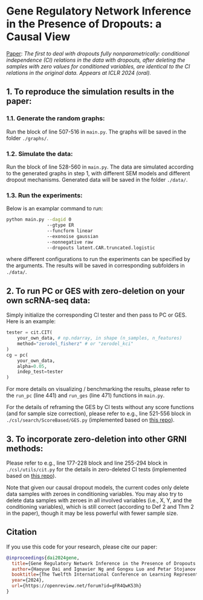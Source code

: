 # Gene Regulatory Network Inference in the Presence of Dropouts: a Causal View

[Paper](https://arxiv.org/abs/2403.15500): *The first to deal with dropouts fully nonparametrically: conditional independence (CI) relations in the data with dropouts, after deleting the samples with zero values for conditioned variables, are identical to the CI relations in the original data. Appears at ICLR 2024 (oral).*

## 1. To reproduce the simulation results in the paper:

### 1.1. Generate the random graphs:

Run the block of line 507-516 in `main.py`. The graphs will be saved in the folder `./graphs/`.

### 1.2. Simulate the data:

Run the block of line 528-560 in `main.py`. The data are simulated according to the generated graphs in step 1, with different SEM models and different dropout mechanisms. Generated data will be saved in the folder `./data/`.

### 1.3. Run the experiments:

Below is an examplar command to run:

```bash
python main.py --dagid 0
               --gtype ER
               --funcform linear
               --exonoise gaussian 
               --nonnegative raw 
               --dropouts latent.CAR.truncated.logistic
```

where different configurations to run the experiments can be specified by the arguments. The results will be saved in corresponding subfolders in `./data/`.


## 2. To run PC or GES with zero-deletion on your own scRNA-seq data:

Simply initialize the corresponding CI tester and then pass to PC or GES. Here is an example:

```python
tester = cit.CIT(
    your_own_data, # np.ndarray, in shape (n_samples, n_features)
    method="zerodel_fisherz" # or "zerodel_kci"
)
cg = pc(
    your_own_data,
    alpha=0.05, 
    indep_test=tester
)
```

For more details on visualizing / benchmarking the results, please refer to the `run_pc` (line 441) and `run_ges` (line 471) functions in `main.py`.

For the details of reframing the GES by CI tests without any score functions (and for sample size correction), please refer to e.g., line 521-556 block in `./csl/search/ScoreBased/GES.py` (implemented based on [this repo](https://github.com/juangamella/ges)).

## 3. To incorporate zero-deletion into other GRNI methods:

Please refer to e.g., line 177-228 block and line 255-294 block in `./csl/utils/cit.py` for the details in zero-deleted CI tests (implemented based on [this repo](https://github.com/py-why/causal-learn)).

Note that given our causal dropout models, the current codes only delete data samples with zeroes in conditioning variables. You may also try to delete data samples with zeroes in all involved variables (i.e., X, Y, and the conditioning variables), which is still correct (according to Def 2 and Thm 2 in the paper), though it may be less powerful with fewer sample size.




## Citation

If you use this code for your research, please cite our paper:

```bibtex
@inproceedings{dai2024gene,
  title={Gene Regulatory Network Inference in the Presence of Dropouts: a Causal View},
  author={Haoyue Dai and Ignavier Ng and Gongxu Luo and Petar Stojanov and Peter Spirtes and Kun Zhang},
  booktitle={The Twelfth International Conference on Learning Representations},
  year={2024},
  url={https://openreview.net/forum?id=gFR4QwK53h}
}
```
